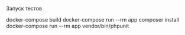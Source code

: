 Запуск тестов

docker-compose build
docker-compose run --rm app composer install
docker-compose run --rm app vendor/bin/phpunit